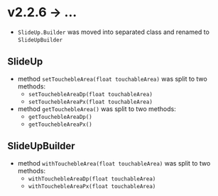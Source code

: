 # v2.2.6 → ... 
 - `SlideUp.Builder` was moved into separated class and renamed to `SlideUpBuilder`
 ## SlideUp
 - method `setTouchebleArea(float touchableArea)` was split to two methods: 
    - `setTouchebleAreaDp(float touchableArea)`
    - `setTouchebleAreaPx(float touchableArea)`
 - method `getTouchebleArea()` was split to two methods:
    - `getTouchebleAreaDp()`
    - `getTouchebleAreaPx()`
 ## SlideUpBuilder
 - method `withTouchebleArea(float touchableArea)` was split to two methods: 
    - `withTouchebleAreaDp(float touchableArea)`
    - `withTouchebleAreaPx(float touchableArea)`